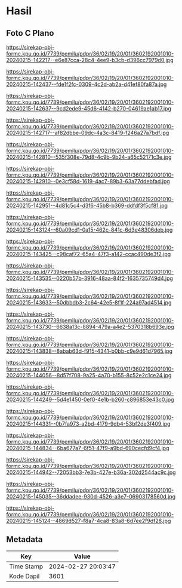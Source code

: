 # Hasil

## Foto C Plano

https://sirekap-obj-formc.kpu.go.id/7739/pemilu/pdpr/36/02/19/20/01/3602192001010-20240215-142217--e6e87cca-28c4-4ee9-b3cb-d396cc7979d0.jpg

https://sirekap-obj-formc.kpu.go.id/7739/pemilu/pdpr/36/02/19/20/01/3602192001010-20240215-142437--fde1f2fc-0309-4c2d-ab2a-d41ef80fa87a.jpg

https://sirekap-obj-formc.kpu.go.id/7739/pemilu/pdpr/36/02/19/20/01/3602192001010-20240215-142637--9cd2ede9-45d6-4142-b270-04619ae1ab17.jpg

https://sirekap-obj-formc.kpu.go.id/7739/pemilu/pdpr/36/02/19/20/01/3602192001010-20240215-142717--af82dbbe-09dc-4a3c-8419-f246a27a7bdf.jpg

https://sirekap-obj-formc.kpu.go.id/7739/pemilu/pdpr/36/02/19/20/01/3602192001010-20240215-142810--535f308e-79d8-4c9b-9b24-a65c52171c3e.jpg

https://sirekap-obj-formc.kpu.go.id/7739/pemilu/pdpr/36/02/19/20/01/3602192001010-20240215-142910--0e3cf58d-1619-4ac7-89b3-63a77ddebfad.jpg

https://sirekap-obj-formc.kpu.go.id/7739/pemilu/pdpr/36/02/19/20/01/3602192001010-20240215-142951--4d81c5c4-d3f6-45b8-b369-ddfdf3f5cf81.jpg

https://sirekap-obj-formc.kpu.go.id/7739/pemilu/pdpr/36/02/19/20/01/3602192001010-20240215-143124--60a09cd1-0a15-462c-841c-6d3e48306deb.jpg

https://sirekap-obj-formc.kpu.go.id/7739/pemilu/pdpr/36/02/19/20/01/3602192001010-20240215-143425--c98caf72-65a4-47f3-a142-ccac490de3f2.jpg

https://sirekap-obj-formc.kpu.go.id/7739/pemilu/pdpr/36/02/19/20/01/3602192001010-20240215-143535--0220b57b-3916-48aa-84f2-1635735749d4.jpg

https://sirekap-obj-formc.kpu.go.id/7739/pemilu/pdpr/36/02/19/20/01/3602192001010-20240215-143633--50dbbdb3-2c64-42e5-8f1f-224a97ad4514.jpg

https://sirekap-obj-formc.kpu.go.id/7739/pemilu/pdpr/36/02/19/20/01/3602192001010-20240215-143730--6638a13c-8894-479a-a4e2-5370318b693e.jpg

https://sirekap-obj-formc.kpu.go.id/7739/pemilu/pdpr/36/02/19/20/01/3602192001010-20240215-143838--8abab63d-f915-4341-b0bb-c9e9d61d7965.jpg

https://sirekap-obj-formc.kpu.go.id/7739/pemilu/pdpr/36/02/19/20/01/3602192001010-20240215-144056--8d57f708-9a25-4a70-b155-8c52e2c1ce24.jpg

https://sirekap-obj-formc.kpu.go.id/7739/pemilu/pdpr/36/02/19/20/01/3602192001010-20240215-144249--5d4e1450-0ef0-4e1b-b260-c896853e43c0.jpg

https://sirekap-obj-formc.kpu.go.id/7739/pemilu/pdpr/36/02/19/20/01/3602192001010-20240215-144331--0b7fa973-a2bd-4179-9db4-53bf2de3f409.jpg

https://sirekap-obj-formc.kpu.go.id/7739/pemilu/pdpr/36/02/19/20/01/3602192001010-20240215-144834--6ba677a7-6f51-47f9-a9bd-690cecfd9cf4.jpg

https://sirekap-obj-formc.kpu.go.id/7739/pemilu/pdpr/36/02/19/20/01/3602192001010-20240215-144942--72053bb3-7e3b-427e-b36a-302d2544ac9c.jpg

https://sirekap-obj-formc.kpu.go.id/7739/pemilu/pdpr/36/02/19/20/01/3602192001010-20240215-145035--36ddadee-930d-4526-a3e7-06903178560d.jpg

https://sirekap-obj-formc.kpu.go.id/7739/pemilu/pdpr/36/02/19/20/01/3602192001010-20240215-145124--4869d527-f8a7-4ca8-83a8-6d7ee2f9df28.jpg


## Metadata

| Key        | Value               |
| ---------- | ------------------- |
| Time Stamp | 2024-02-27 20:03:47 |
| Kode Dapil | 3601                |



